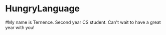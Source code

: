 # HungryLanguage
#My name is Ternence. Second year CS student. Can't wait to have a great year with you!
